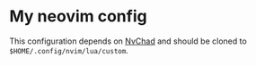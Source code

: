 # My neovim config

This configuration depends on [NvChad](https://nvchad.com/) and should be cloned to `$HOME/.config/nvim/lua/custom`.
